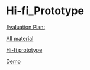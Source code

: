 # Hi-fi_Prototype

[Evaluation Plan:](https://www.figma.com/proto/JahZg0TFUMT9naGrAJDtmr/MEET-UP?node-id=29-15734&scaling=scale-down&page-id=0%3A1&starting-point-node-id=29%3A15570&show-proto-sidebar=1)

[All material](https://drive.google.com/drive/folders/1n9g4jOoRdxlbnbqvKRphmk1ixEoVH3nh)

[Hi-fi prototype](https://www.figma.com/proto/JahZg0TFUMT9naGrAJDtmr/MEET-UP?node-id=29-15734&scaling=scale-down&page-id=0%3A1&starting-point-node-id=29%3A15570&show-proto-sidebar=1)

[Demo](https://drive.google.com/file/d/1L7lkHUoHngG19R5_H3S8Xmv8mxwGoCoG/view)

